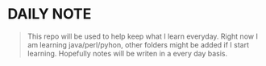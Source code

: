 # DAILY NOTE

> This repo will be used to help keep what I learn everyday. Right now I am learning java/perl/pyhon, other folders might be added if I start learning. Hopefully notes will be writen in a every day basis.